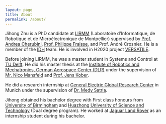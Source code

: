 ```yaml
---
layout: page
title: About
permalink: /about/
---
```


Jihong Zhu is a PhD candidate at [LIRMM](http://www.lirmm.fr/) (Laboratoire d’Informatique, de Robotique et de Microélectronique de Montpellier) supervised by [Prof. Andrea Cherubini](http://www.lirmm.fr/lirmm_eng/users/utilisateurs-lirmm/andrea-cherubini), [Prof. Philippe Fraisse](http://janela2.lirmm.fr/~fraisse/home), and Prof. André Crosnier. He is a member of the [IDH](http://www.lirmm.fr/lirmm_eng/research/equipes/idh) team. He is involved in H2020 project [VERSATILE](https://versatile-project.eu/).

Before joining LIRMM, he was a master student in Systems and Control at [TU Delft](https://www.tudelft.nl/en/). He did his master thesis at the [Institute of Robotics and Mechatronics, German Aerospace Center (DLR)](https://www.dlr.de/rm/en/) under the supervision of [Mr. Nico Mansfeld](https://rmc.dlr.de/rm/de/staff/nico.mansfeld/) and [Prof. Jens Kober](http://www.jenskober.de/).

He did a research internship at [General Electric Global Research Center](https://www.ge.com/research/) in Munich under the supervision of [Dr. Medy Satria](https://www.linkedin.com/in/medy-satria-3090ba4/?originalSubdomain=de).

Jihong obtained his bachelor degree with First class honours from [University of Birmingham](https://www.birmingham.ac.uk/) and [Huazhong University of Science and Technology](http://english.hust.edu.cn/) (Dual degree program). He worked at [Jaguar Land Rover](https://www.jaguarlandrover.com/) as an internship student during his bachelor.
